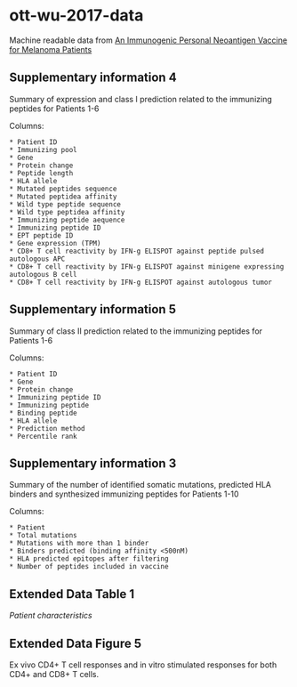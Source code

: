 # ott-wu-2017-data
Machine readable data from [An Immunogenic Personal Neoantigen Vaccine for Melanoma Patients](https://www.ncbi.nlm.nih.gov/pmc/articles/PMC5577644/)

## Supplementary information 4

Summary of expression and class I prediction related to the immunizing peptides for Patients 1-6

Columns:

    * Patient ID
    * Immunizing pool
    * Gene
    * Protein change
    * Peptide length
    * HLA allele
    * Mutated peptides sequence
    * Mutated peptidea affinity
    * Wild type peptide sequence
    * Wild type peptidea affinity
    * Immunizing peptide aequence
    * Immunizing peptide ID
    * EPT peptide ID
    * Gene expression (TPM)
    * CD8+ T cell reactivity by IFN-g ELISPOT against peptide pulsed autologous APC
    * CD8+ T cell reactivity by IFN-g ELISPOT against minigene expressing autologous B cell
    * CD8+ T cell reactivity by IFN-g ELISPOT against autologous tumor

## Supplementary information 5

Summary of class II prediction related to the immunizing peptides for Patients 1-6

Columns:

    * Patient ID
    * Gene
    * Protein change
    * Immunizing peptide ID
    * Immunizing peptide
    * Binding peptide
    * HLA allele
    * Prediction method
    * Percentile rank

## Supplementary information 3

Summary of the number of identified somatic mutations, predicted HLA binders and synthesized immunizing peptides for Patients 1-10

Columns:

    * Patient
    * Total mutations
    * Mutations with more than 1 binder
    * Binders predicted (binding affinity <500nM)
    * HLA predicted epitopes after filtering
    * Number of peptides included in vaccine

## Extended Data Table 1

*Patient characteristics*

## Extended Data Figure 5

Ex vivo CD4+ T cell responses and in vitro stimulated responses for both CD4+ and CD8+ T cells.


